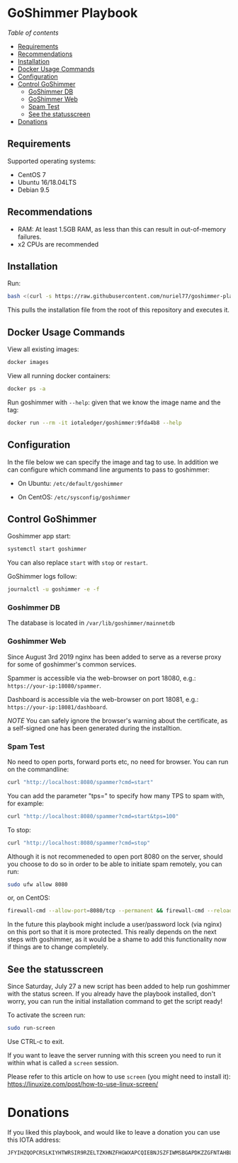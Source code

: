 # GoShimmer Playbook

*Table of contents*

<!--ts-->
   * [Requirements](#requirements)
   * [Recommendations](#recommendations)
   * [Installation](#installation)
   * [Docker Usage Commands](#docker-usage-commands)
   * [Configuration](#configuration)
   * [Control GoShimmer](#control-goshimmer)
     * [GoShimmer DB](#goshimmer-db)
     * [GoShimmer Web](#goshimmer-web)
     * [Spam Test](#spam-test)
     * [See the statusscreen](#see-the-statusscreen)
   * [Donations](#donations)
<!--te-->

## Requirements

Supported operating systems:

* CentOS 7
* Ubuntu 16/18.04LTS
* Debian 9.5

## Recommendations

* RAM: At least 1.5GB RAM, as less than this can result in out-of-memory failures.
* x2 CPUs are recommended

## Installation

Run:
```sh
bash <(curl -s https://raw.githubusercontent.com/nuriel77/goshimmer-playbook/master/fullnode_install.sh)
```

This pulls the installation file from the root of this repository and executes it.


## Docker Usage Commands

View all existing images:
```sh
docker images
```

View all running docker containers:
```sh
docker ps -a
```

Run goshimmer with `--help`: given that we know the image name and the tag:
```sh
docker run --rm -it iotaledger/goshimmer:9fda4b8 --help
```

## Configuration

In the file below we can specify the image and tag to use. In addition we can configure which command line arguments to pass to goshimmer:

* On Ubuntu: `/etc/default/goshimmer`

* On CentOS: `/etc/sysconfig/goshimmer`

## Control GoShimmer

Goshimmer app start:
```sh
systemctl start goshimmer
```
You can also replace `start` with `stop` or `restart`.

GoShimmer logs follow:

```sh
journalctl -u goshimmer -e -f
```

### Goshimmer DB
The database is located in `/var/lib/goshimmer/mainnetdb`


### Goshimmer Web
Since August 3rd 2019 nginx has been added to serve as a reverse proxy for some of goshimmer's common services.

Spammer is accessible via the web-browser on port 18080, e.g.: `https://your-ip:18080/spammer`.

Dashboard is accessible via the web-browser on port 18081, e.g.: `https://your-ip:18081/dashboard`.

*NOTE* You can safely ignore the browser's warning about the certificate, as a self-signed one has been generated during the installtion.


### Spam Test

No need to open ports, forward ports etc, no need for browser. You can run on the commandline:
```sh
curl "http://localhost:8080/spammer?cmd=start"
```
You can add the parameter "tps=<number>" to specify how many TPS to spam with, for example:
```sh
curl "http://localhost:8080/spammer?cmd=start&tps=100"
```


To stop:
```sh
curl "http://localhost:8080/spammer?cmd=stop"
```

Although it is not recommeneded to open port 8080 on the server, should you choose to do so in order to be able to initiate spam remotely, you can run:
```sh
sudo ufw allow 8080
```
or, on CentOS:
```sh
firewall-cmd --allow-port=8080/tcp --permanent && firewall-cmd --reload
```

In the future this playbook might include a user/password lock (via nginx) on this port so that it is more protected. This really depends on the next steps with goshimmer, as it would be a shame to add this functionality now if things are to change completely.

## See the statusscreen

Since Saturday, July 27 a new script has been added to help run goshimmer with the status screen. If you already have the playbook installed, don't worry, you can run the initial installation command to get the script ready!

To activate the screen run:
```sh
sudo run-screen
```

Use CTRL-c to exit.

If you want to leave the server running with this screen you need to run it within what is called a `screen` session.

Please refer to this article on how to use `screen` (you might need to install it): https://linuxize.com/post/how-to-use-linux-screen/

# Donations

If you liked this playbook, and would like to leave a donation you can use this IOTA address:
```
JFYIHZQOPCRSLKIYHTWRSIR9RZELTZKHNZFHGWXAPCQIEBNJSZFIWMSBGAPDKZZGFNTAHBLGNPRRQIZHDFNPQPPWGC
```
